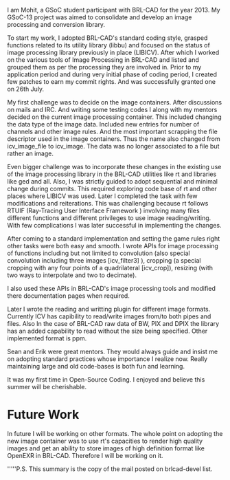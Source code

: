 I am Mohit, a GSoC student participant with BRL-CAD for the year 2013.
My GSoC-13 project was aimed to consolidate and develop an image
processing and conversion library.

To start my work, I adopted BRL-CAD's standard coding style, grasped
functions related to its utility library (libbu) and focused on the
status of image processing library previously in place (LIBICV). After
which I worked on the various tools of Image Processing in BRL-CAD and
listed and grouped them as per the processing they are involved in.
Prior to my application period and during very initial phase of coding
period, I created few patches to earn my commit rights. And was
successfully granted one on 26th July.

My first challenge was to decide on the image containers. After
discussions on mails and IRC. And writing some testing codes I along
with my mentors decided on the current image processing container. This
included changing the data type of the image data. Included new entries
for number of channels and other image rules. And the most important
scrapping the file descriptor used in the image containers. Thus the
name also changed from icv_image_file to icv_image. The data was no
longer associated to a file but rather an image.

Even bigger challenge was to incorporate these changes in the existing
use of the image processing library in the BRL-CAD utilities like rt and
libraries like ged and all. Also, I was strictly guided to adopt
sequential and minimal change during commits. This required exploring
code base of rt and other places where LIBICV was used. Later I
completed the task with few modifications and reiterations. This was
challenging because rt follows RTUIF (Ray-Tracing User Interface
Framework ) involving many files different functions and different
privileges to use image reading/writing. With few complications I was
later successful in implementing the changes.

After coming to a standard implementation and setting the game rules
right other tasks were both easy and smooth. I wrote APIs for image
processing of functions including but not limited to convolution (also
special convolution including three images \[icv_filter3\] ), cropping
(a special cropping with any four points of a quadrilateral
\[icv_crop\]), resizing (with two ways to interpolate and two to
decimate).

I also used these APIs in BRL-CAD's image processing tools and modified
there documentation pages when required.

Later I wrote the reading and writting plugin for different image
formats. Currently ICV has capibility to read/write images from/to both
pipes and files. Also In the case of BRL-CAD raw data of BW, PIX and
DPIX the library has an added capability to read without the size being
specified. Other implemented format is ppm.

Sean and Erik were great mentors. They would always guide and insist me
on adopting standard practices whose importance I realize now. Really
maintaining large and old code-bases is both fun and learning.

It was my first time in Open-Source Coding. I enjoyed and believe this
summer will be cherishable.

# Future Work

In future I will be working on other formats. The whole point on
adopting the new image container was to use rt's capacities to render
high quality images and get an ability to store images of high
definition format like OpenEXR in BRL-CAD. Therefore I will be working
on it.

'''''P.S. This summary is the copy of the mail posted on brlcad-devel
list.